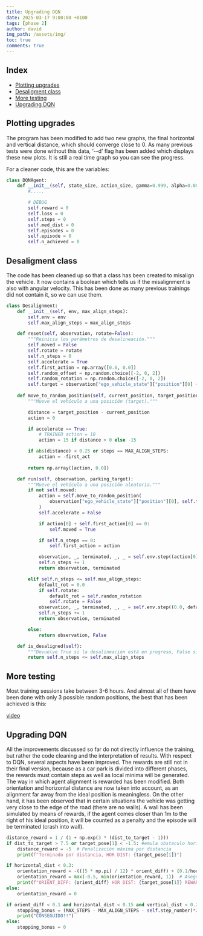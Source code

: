 ```yaml
---
title: Upgrading DQN
date: 2025-03-17 9:00:00 +0100
tags: [phase 2]
author: david
img_path: /assets/img/
toc: true
comments: true
---
```


## Index

- [Plotting upgrades](#plotting-upgrades)
- [Desaligment class](#desaligment-class)
- [More testing](#more-testing)
- [Upgrading DQN](#upgrading-dqn)


## Plotting upgrades

The program has been modified to add two new graphs, the final horizontal and vertical distance, which should converge close to 0. As many previous tests were done without this data, ‘--d’ flag has been added which displays these new plots. It is still a real time graph so you can see the progress.

For a cleaner code, this are the variables:

```python
class DQNAgent:
    def __init__(self, state_size, action_size, gamma=0.999, alpha=0.0001, epsilon=1.0, min_epsilon=0.001, decay_rate=0.999):
        #.....

        # DEBUG
        self.reward = 0
        self.loss = 0
        self.steps = 0
        self.med_dist = 0
        self.episodes = 0
        self.episode = 0
        self.n_achieved = 0
```

## Desaligment class

The code has been cleaned up so that a class has been created to misalign the vehicle. It now contains a boolean which tells us if the misalignment is also with angular velocity. This has been done as many previous trainings did not contain it, so we can use them.

```python
class Desalignment:
    def __init__(self, env, max_align_steps):
        self.env = env
        self.max_align_steps = max_align_steps

    def reset(self, observation, rotate=False):
        """Reinicia los parámetros de desalineación."""
        self.moved = False
        self.rotate = rotate
        self.n_steps = 0
        self.accelerate = True
        self.first_action = np.array([0.0, 0.0])
        self.random_offset = np.random.choice([-2, 0, 2])
        self.random_rotation = np.random.choice([-2, 0, 2])
        self.target = observation["ego_vehicle_state"]["position"][0] + self.random_offset
    
    def move_to_random_position(self, current_position, target_position, accelerate, steps, first_act):
        """Mueve el vehículo a una posición (target)."""

        distance = target_position - current_position
        action = 0

        if accelerate == True:
            # TRAINED action = 10
            action = 15 if distance > 0 else -15

        if abs(distance) < 0.25 or steps == MAX_ALIGN_STEPS:
            action = -first_act
                
        return np.array([action, 0.0])

    def run(self, observation, parking_target):
        """Mueve el vehículo a una posición aleatoria."""
        if not self.moved:
            action = self.move_to_random_position(
                observation["ego_vehicle_state"]["position"][0], self.target, self.accelerate, self.n_steps, self.first_action[0]
            )
            self.accelerate = False

            if action[0] + self.first_action[0] == 0:
                self.moved = True

            if self.n_steps == 0:
                self.first_action = action

            observation, _, terminated, _, _ = self.env.step((action[0], action[1]), parking_target)
            self.n_steps += 1
            return observation, terminated

        elif self.n_steps <= self.max_align_steps:
            default_rot = 0.0
            if self.rotate:
                default_rot = self.random_rotation
                self.rotate = False
            observation, _, terminated, _, _ = self.env.step((0.0, default_rot), parking_target)
            self.n_steps += 1
            return observation, terminated

        else:
            return observation, False

    def is_desaligned(self):
        """Devuelve True si la desalineación está en progreso, False si ha terminado."""
        return self.n_steps <= self.max_align_steps
```

## More testing

Most training sessions take between 3-6 hours. And almost all of them have been done with only 3 possible random positions, the best that has been achieved is this:

[video](https://drive.google.com/file/d/1rBn57TyPUlFa-wU3flUgv8k44WeBNnbI/view?usp=sharing)

## Upgrading DQN

All the improvements discussed so far do not directly influence the training, but rather the code cleaning and the interpretation of results.
With respect to DQN, several aspects have been improved. The rewards are still not in their final version, because as a car park is divided into different phases, the rewards must contain steps as well as local minima will be generated. The way in which agent alignment is rewarded has been modified. Both orientation and horizontal distance are now taken into account, as an alignment far away from the ideal position is meaningless. 
On the other hand, it has been observed that in certain situations the vehicle was getting very close to the edge of the road (there are no walls). A wall has been simulated by means of rewards, if the agent comes closer than 1m to the right of his ideal position, it will be counted as a penalty and the episode will be terminated (crash into wall).

```python
distance_reward = 1 / (1 + np.exp(3 * (dist_to_target - 1)))
if dist_to_target > 7.5 or target_pose[1] < -1.5: #emula obstaculo horizontal
    distance_reward = -5  # Penalización máxima por distancia
    print(f"Terminado por distancia, HOR DIST: {target_pose[1]}")

if horizontal_dist < 0.3:
    orientation_reward = -(((5 * np.pi) / 12) * orient_diff) + (0.1/horizontal_dist)
    orientation_reward = max(-0.5, min(orientation_reward, 1))  # Asegurar rango [-0.5, 1]
    print(f"ORIENT_DIFF: {orient_diff} HOR DIST: {target_pose[1]} REWARD: {orientation_reward}")
else:
    orientation_reward = 0

if orient_diff < 0.1 and horizontal_dist < 0.15 and vertical_dist < 0.25 and abs(speed) < 0.25:
    stopping_bonus = (MAX_STEPS - MAX_ALIGN_STEPS - self.step_number)*2# Bonificación máxima por detenerse
    print("CONSEGUIDO!!")
else:
    stopping_bonus = 0
```